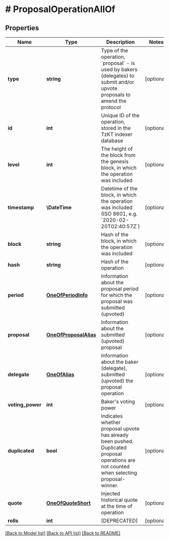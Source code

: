 # # ProposalOperationAllOf

## Properties

Name | Type | Description | Notes
------------ | ------------- | ------------- | -------------
**type** | **string** | Type of the operation, &#x60;proposal&#x60; - is used by bakers (delegates) to submit and/or upvote proposals to amend the protocol | [optional]
**id** | **int** | Unique ID of the operation, stored in the TzKT indexer database | [optional]
**level** | **int** | The height of the block from the genesis block, in which the operation was included | [optional]
**timestamp** | **\DateTime** | Datetime of the block, in which the operation was included (ISO 8601, e.g. &#x60;2020-02-20T02:40:57Z&#x60;) | [optional]
**block** | **string** | Hash of the block, in which the operation was included | [optional]
**hash** | **string** | Hash of the operation | [optional]
**period** | [**OneOfPeriodInfo**](OneOfPeriodInfo.md) | Information about the proposal period for which the proposal was submitted (upvoted) | [optional]
**proposal** | [**OneOfProposalAlias**](OneOfProposalAlias.md) | Information about the submitted (upvoted) proposal | [optional]
**delegate** | [**OneOfAlias**](OneOfAlias.md) | Information about the baker (delegate), submitted (upvoted) the proposal operation | [optional]
**voting_power** | **int** | Baker&#39;s voting power | [optional]
**duplicated** | **bool** | Indicates whether proposal upvote has already been pushed. Duplicated proposal operations are not counted when selecting proposal-winner. | [optional]
**quote** | [**OneOfQuoteShort**](OneOfQuoteShort.md) | Injected historical quote at the time of operation | [optional]
**rolls** | **int** | [DEPRECATED] | [optional]

[[Back to Model list]](../../README.md#models) [[Back to API list]](../../README.md#endpoints) [[Back to README]](../../README.md)
